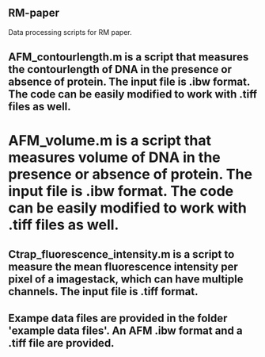 ## RM-paper
Data processing scripts for RM paper.
## AFM_contourlength.m is a script that measures the contourlength of DNA in the presence or absence of protein. The input file is .ibw format. The code can be easily modified to work with .tiff files as well. 
# AFM_volume.m is a script that measures volume of DNA in the presence or absence of protein. The input file is .ibw format. The code can be easily modified to work with .tiff files as well. 
## Ctrap_fluorescence_intensity.m is a script to measure the mean fluorescence intensity per pixel of a imagestack, which can have multiple channels. The input file is .tiff format.
## Exampe data files are provided in the folder 'example data files'. An AFM .ibw format and a .tiff file are provided.
